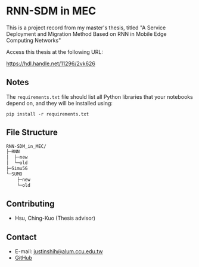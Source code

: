# RNN-SDM in MEC

This is a project record from my master's thesis, titled "A Service Deployment and Migration Method Based on RNN in Mobile Edge Computing Networks"

Access this thesis at the following URL:

https://hdl.handle.net/11296/2vk626

## Notes
The `requirements.txt` file should list all Python libraries that your notebooks
depend on, and they will be installed using:

```
pip install -r requirements.txt
```

## File Structure

```markdown
RNN-SDM_in_MEC/
├─RNN
│  ├─new
│  └─old
├─Simu5G
└─SUMO
    ├─new
    └─old
```

## Contributing

* Hsu, Ching-Kuo (Thesis advisor) 


## Contact
* E-mail: [justinshih@alum.ccu.edu.tw](mailto:justinshih@alum.ccu.edu.tw)
* [GitHub](https://github.com/JustinShih7710)
